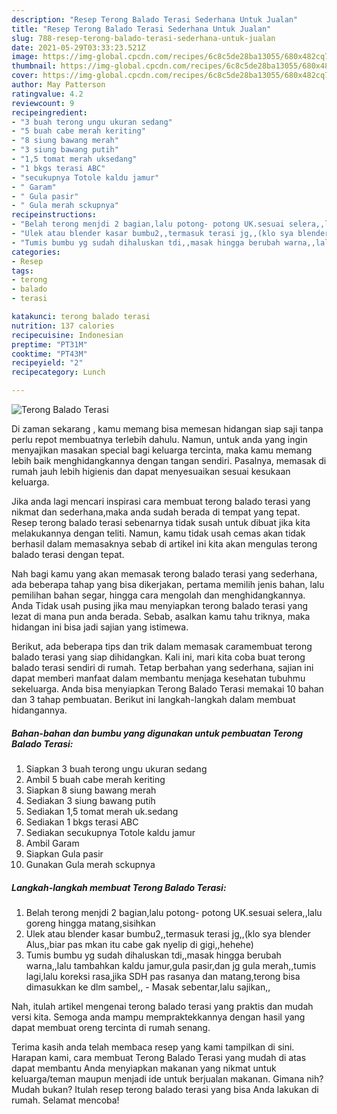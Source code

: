 ```yaml
---
description: "Resep Terong Balado Terasi Sederhana Untuk Jualan"
title: "Resep Terong Balado Terasi Sederhana Untuk Jualan"
slug: 788-resep-terong-balado-terasi-sederhana-untuk-jualan
date: 2021-05-29T03:33:23.521Z
image: https://img-global.cpcdn.com/recipes/6c8c5de28ba13055/680x482cq70/terong-balado-terasi-foto-resep-utama.jpg
thumbnail: https://img-global.cpcdn.com/recipes/6c8c5de28ba13055/680x482cq70/terong-balado-terasi-foto-resep-utama.jpg
cover: https://img-global.cpcdn.com/recipes/6c8c5de28ba13055/680x482cq70/terong-balado-terasi-foto-resep-utama.jpg
author: May Patterson
ratingvalue: 4.2
reviewcount: 9
recipeingredient:
- "3 buah terong ungu ukuran sedang"
- "5 buah cabe merah keriting"
- "8 siung bawang merah"
- "3 siung bawang putih"
- "1,5 tomat merah uksedang"
- "1 bkgs terasi ABC"
- "secukupnya Totole kaldu jamur"
- " Garam"
- " Gula pasir"
- " Gula merah sckupnya"
recipeinstructions:
- "Belah terong menjdi 2 bagian,lalu potong- potong UK.sesuai selera,,lalu goreng hingga matang,sisihkan"
- "Ulek atau blender kasar bumbu2,,termasuk terasi jg,,(klo sya blender Alus,,biar pas mkan itu cabe gak nyelip di gigi,,hehehe)"
- "Tumis bumbu yg sudah dihaluskan tdi,,masak hingga berubah warna,,lalu tambahkan kaldu jamur,gula pasir,dan jg gula merah,,tumis lagi,lalu koreksi rasa,jika SDH pas rasanya dan matang,terong bisa dimasukkan ke dlm sambel,, Masak sebentar,lalu sajikan,,"
categories:
- Resep
tags:
- terong
- balado
- terasi

katakunci: terong balado terasi 
nutrition: 137 calories
recipecuisine: Indonesian
preptime: "PT31M"
cooktime: "PT43M"
recipeyield: "2"
recipecategory: Lunch

---
```



![Terong Balado Terasi](https://img-global.cpcdn.com/recipes/6c8c5de28ba13055/680x482cq70/terong-balado-terasi-foto-resep-utama.jpg)

Di zaman  sekarang , kamu memang bisa memesan hidangan siap saji tanpa perlu repot membuatnya terlebih dahulu. Namun, untuk anda yang ingin menyajikan masakan special bagi keluarga tercinta, maka kamu memang lebih baik menghidangkannya dengan tangan sendiri. Pasalnya, memasak di rumah jauh lebih higienis dan dapat menyesuaikan sesuai kesukaan keluarga.

Jika anda lagi mencari inspirasi cara membuat terong balado terasi yang nikmat dan sederhana,maka anda sudah berada di tempat yang tepat. Resep terong balado terasi  sebenarnya tidak susah untuk dibuat jika kita melakukannya dengan teliti. Namun, kamu tidak usah cemas akan tidak berhasil dalam memasaknya 
sebab di artikel ini kita akan mengulas terong balado terasi dengan tepat.  



Nah bagi kamu yang akan memasak terong balado terasi yang sederhana, ada beberapa tahap yang bisa dikerjakan, pertama memilih jenis bahan, lalu pemilihan bahan segar, hingga cara mengolah dan menghidangkannya. Anda Tidak usah pusing jika mau menyiapkan terong balado terasi yang lezat di mana pun anda berada. Sebab, asalkan kamu  tahu triknya, maka hidangan ini bisa jadi sajian yang istimewa.

Berikut, ada beberapa tips dan trik dalam memasak caramembuat terong balado terasi yang siap dihidangkan. Kali ini, mari kita coba buat terong balado terasi sendiri di rumah. Tetap berbahan yang sederhana, sajian ini dapat memberi manfaat dalam membantu menjaga kesehatan tubuhmu sekeluarga. Anda bisa menyiapkan Terong Balado Terasi memakai 10 bahan dan 3 tahap pembuatan. Berikut ini langkah-langkah dalam membuat hidangannya.

<!--inarticleads1-->

##### Bahan-bahan dan bumbu yang digunakan untuk pembuatan Terong Balado Terasi:

1. Siapkan 3 buah terong ungu ukuran sedang
1. Ambil 5 buah cabe merah keriting
1. Siapkan 8 siung bawang merah
1. Sediakan 3 siung bawang putih
1. Sediakan 1,5 tomat merah uk.sedang
1. Sediakan 1 bkgs terasi ABC
1. Sediakan secukupnya Totole kaldu jamur
1. Ambil  Garam
1. Siapkan  Gula pasir
1. Gunakan  Gula merah sckupnya




<!--inarticleads2-->

##### Langkah-langkah membuat Terong Balado Terasi:

1. Belah terong menjdi 2 bagian,lalu potong- potong UK.sesuai selera,,lalu goreng hingga matang,sisihkan
1. Ulek atau blender kasar bumbu2,,termasuk terasi jg,,(klo sya blender Alus,,biar pas mkan itu cabe gak nyelip di gigi,,hehehe)
1. Tumis bumbu yg sudah dihaluskan tdi,,masak hingga berubah warna,,lalu tambahkan kaldu jamur,gula pasir,dan jg gula merah,,tumis lagi,lalu koreksi rasa,jika SDH pas rasanya dan matang,terong bisa dimasukkan ke dlm sambel,, - Masak sebentar,lalu sajikan,,




Nah, itulah artikel mengenai  terong balado terasi  yang praktis dan mudah versi kita. Semoga anda mampu mempraktekkannya dengan hasil yang dapat membuat oreng tercinta di rumah senang. 

Terima kasih anda telah membaca resep yang kami tampilkan di sini. Harapan kami, cara membuat  Terong Balado Terasi yang mudah di atas dapat membantu Anda menyiapkan makanan yang nikmat untuk keluarga/teman maupun menjadi ide untuk berjualan makanan. Gimana nih? Mudah bukan? Itulah resep terong balado terasi yang bisa Anda lakukan di rumah. Selamat mencoba!

